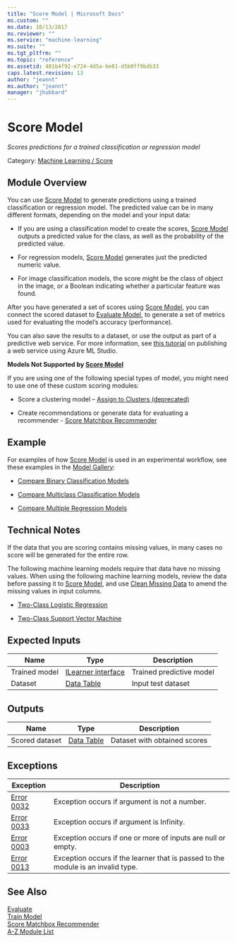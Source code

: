 ```yaml
---
title: "Score Model | Microsoft Docs"
ms.custom: ""
ms.date: 10/13/2017
ms.reviewer: ""
ms.service: "machine-learning"
ms.suite: ""
ms.tgt_pltfrm: ""
ms.topic: "reference"
ms.assetid: 401b4f92-e724-4d5a-be81-d5b0ff9bdb33
caps.latest.revision: 13
author: "jeannt"
ms.author: "jeannt"
manager: "jhubbard"
---
```

# Score Model
*Scores predictions for a trained classification or regression model*  
  
 Category: [Machine Learning / Score](machine-learning-score.md)  
  
##  <a name="Remarks"></a> Module Overview  
 You can use [Score Model](score-model.md) to generate predictions using a trained classification or regression model. The predicted value can be in many different formats, depending on the model and your input data:  
  
-   If you are using a classification model to create the scores, [Score Model](score-model.md) outputs a predicted value for the class, as well as the probability of the predicted value.  
  
-   For regression models, [Score Model](score-model.md) generates just the predicted numeric value.  
  
-   For image classification models, the score might be the class of object in the image, or a Boolean indicating whether a particular feature was found.  
  
 After you have generated a set of scores using [Score Model](score-model.md), you can connect the scored dataset to [Evaluate Model](evaluate-model.md), to generate a set of metrics used for evaluating the model’s accuracy (performance).  
  
 You can also save the results to a dataset, or use the output as part of a predictive web service. For more information, see [this tutorial](http://azure.microsoft.com/documentation/articles/machine-learning-walkthrough-5-publish-web-service/) on publishing a web service using Azure ML Studio.  
  
 **Models Not Supported by [Score Model](score-model.md)**  
  
 If you are using one of the following special types of model, you might need to use one of these custom scoring modules:  
  
-   Score a clustering model – [Assign to Clusters (deprecated)](assign-to-clusters-deprecated.md)  
  
-   Create recommendations or generate data for evaluating a recommender -  [Score Matchbox Recommender](score-matchbox-recommender.md)  
  
## Example  
 For examples of how [Score Model](score-model.md) is used in an experimental workflow, see these examples in the [Model Gallery](http://azure.microsoft.com/documentation/services/machine-learning/models/):  
  
-   [Compare Binary Classification Models](http://go.microsoft.com/fwlink/?LinkId=525729)  
  
-   [Compare Multiclass Classification Models](http://go.microsoft.com/fwlink/?LinkId=525730)  
  
-   [Compare Multiple Regression Models](http://go.microsoft.com/fwlink/?LinkId=525731)  
  
## Technical Notes  
 If the data that you are scoring contains missing values, in many cases no score will be generated for the entire row.  
  
 The following machine learning models require that data have no missing values. When using the following machine learning models, review the data before passing it to [Score Model](score-model.md), and use [Clean Missing Data](clean-missing-data.md) to amend the missing values in input columns.  
  
-   [Two-Class Logistic Regression](two-class-logistic-regression.md)  
  
-   [Two-Class Support Vector Machine](two-class-support-vector-machine.md)  
  
##  <a name="ExpectedInputs"></a> Expected Inputs  
  
|Name|Type|Description|  
|----------|----------|-----------------|  
|Trained model|[ILearner interface](ilearner-interface.md)|Trained predictive model|  
|Dataset|[Data Table](data-table.md)|Input test dataset|  
  
##  <a name="Outputs"></a> Outputs  
  
|Name|Type|Description|  
|----------|----------|-----------------|  
|Scored dataset|[Data Table](data-table.md)|Dataset with obtained scores|  
  
##  <a name="exceptions"></a> Exceptions  
  
|Exception|Description|  
|---------------|-----------------|  
|[Error 0032](errors/error-0032.md)|Exception occurs if argument is not a number.|  
|[Error 0033](errors/error-0033.md)|Exception occurs if argument is Infinity.|  
|[Error 0003](errors/error-0003.md)|Exception occurs if one or more of inputs are null or empty.|  
|[Error 0013](errors/error-0013.md)|Exception occurs if the learner that is passed to the module is an invalid type.|  
  
## See Also  
 [Evaluate](machine-learning-evaluate.md)   
 [Train Model](train-model.md)   
 [Score Matchbox Recommender](score-matchbox-recommender.md)   
 [A-Z Module List](a-z-module-list.md)